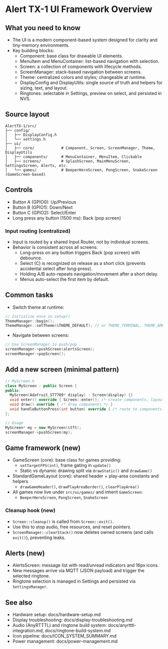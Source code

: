 # Alert TX-1 UI Framework Overview

## What you need to know

- The UI is a modern component-based system designed for clarity and tiny-memory environments.
- Key building blocks:
  - Component: base class for drawable UI elements.
  - MenuItem and MenuContainer: list-based navigation with selection.
  - Screen: a collection of components with lifecycle methods.
  - ScreenManager: stack-based navigation between screens.
  - Theme: centralized colors and styles; changeable at runtime.
  - DisplayConfig and DisplayUtils: single source of truth and helpers for sizing, text, and layout.
  - Ringtones: selectable in Settings, preview on select, and persisted in NVS.

## Source layout

```
AlertTX-1/src/
├── config/
│   ├── DisplayConfig.h
│   └── settings.h
├── ui/
│   ├── core/            # Component, Screen, ScreenManager, Theme, DisplayUtils
│   ├── components/      # MenuContainer, MenuItem, Clickable
│   ├── screens/         # SplashScreen, MainMenuScreen, SettingsScreen, Alerts, etc.
│   └── games/           # BeeperHeroScreen, PongScreen, SnakeScreen (GameScreen-based)
```

## Controls

- Button A (GPIO0): Up/Previous
- Button B (GPIO1): Down/Next
- Button C (GPIO2): Select/Enter
- Long press any button (1500 ms): Back (pop screen)

### Input routing (centralized)

- Input is routed by a shared Input Router, not by individual screens.
- Behavior is consistent across all screens:
  - Long-press on any button triggers Back (pop screen) with debounce.
  - Select (C) is recognized on release as a short click (prevents accidental select after long-press).
  - Holding A/B auto-repeats navigation/movement after a short delay.
  - Menus auto-select the first item by default.

## Common tasks

- Switch theme at runtime:
```cpp
// Initialize once in setup()
ThemeManager::begin();
ThemeManager::setTheme(&THEME_DEFAULT); // or THEME_TERMINAL, THEME_AMBER, THEME_HIGH_CONTRAST
```

- Navigate between screens:
```cpp
// Use ScreenManager to push/pop
screenManager->pushScreen(alertsScreen);
screenManager->popScreen();
```

## Add a new screen (minimal pattern)

```cpp
// MyScreen.h
class MyScreen : public Screen {
public:
  MyScreen(Adafruit_ST7789* display) : Screen(display) {}
  void enter() override { Screen::enter(); /* create components, layout */ }
  void draw() override { /* draw components */ }
  void handleButtonPress(int button) override { /* route to components */ }
};
```

```cpp
// Usage
MyScreen* my = new MyScreen(&tft);
screenManager->pushScreen(my);
```

## Game framework (new)

- GameScreen (core): base class for games providing:
  - `setTargetFPS(int)`, frame gating in `update()`
  - Static vs dynamic drawing split via `drawStatic()` and `drawGame()`
- StandardGameLayout (core): shared header + play-area constants and helpers
  - `drawGameHeader()`, `drawPlayAreaBorder()`, `clearPlayArea()`
- All games now live under `src/ui/games/` and inherit `GameScreen`:
  - `BeeperHeroScreen`, `PongScreen`, `SnakeScreen`

### Cleanup hook (new)

- `Screen::cleanup()` is called from `Screen::exit()`.
- Use this to stop audio, free resources, and reset pointers.
- `ScreenManager::clearStack()` now deletes owned screens (and calls `exit()`), preventing leaks.

## Alerts (new)

- AlertsScreen: message list with read/unread indicators and 16px icons.
- New messages arrive via MQTT (JSON payload) and trigger the selected ringtone.
- Ringtone selection is managed in Settings and persisted via `SettingsManager`.

## See also

- Hardware setup: docs/hardware-setup.md
- Display troubleshooting: docs/display-troubleshooting.md
- Audio (AnyRTTTL) and ringtone build system: docs/anyrtttl-integration.md, docs/ringtone-build-system.md
- Icon pipeline: docs/ICON_SYSTEM_SUMMARY.md
- Power management: docs/power-management.md

